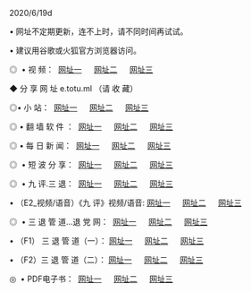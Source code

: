 <p>2020/6/19d
<p>• 网址不定期更新，连不上时，请不同时间再试试。
<p>• 建议用谷歌或火狐官方浏览器访问。
<p>◎  • 视 频： 
<a href="http://ecc.csso.cam/" target="_blank">网址一</a> 　 
<a href="http://ebc.csso.cam/" target="_blank">网址二</a> 　 
<a href="http://eac.csso.cam/b.html" target="_blank">网址三</a>

<p>◆ 分 享 网 址  e.totu.ml   （请 收 藏） </p>

<p>◎•  小 站：  
<a href="http://ecc.csso.cam/f.html" target="_blank">网址一</a> 　 
<a href="http://ebc.csso.cam/h.html" target="_blank">网址二</a> 　 
<a href="http://eac.csso.cam/k/" target="_blank">网址三</a></p><p>

<p>◎  • 翻 墙 软 件 ：  
<a href="http://ecc.csso.cam/ff/" target="_blank">网址一</a> 　 
<a href="http://ebc.csso.cam/s/read/a1_nd.html" target="_blank">网址二</a> 　 
<a href="http://eac.csso.cam/ff/index.html" target="_blank">网址三</a></p>
<p>◎  • 每 日 新 闻：  
<a href="http://ecc.csso.cam/day/" target="_blank">网址一</a> 　 
<a href="http://ebc.csso.cam/day/" target="_blank">网址二</a> 　 
<a href="http://eac.csso.cam/day/index.html" target="_blank">网址三</a></p>
<p>◎   • 短 波 分 享：  
<a href="http://ecc.csso.cam/h/" target="_blank">网址一</a> 　 
<a href="http://eac.csso.cam/h/" target="_blank">网址二</a> 　 
<a href="http://ebc.csso.cam/h/index.html" target="_blank">网址三</a></p>
<p>◎   • 九 评.三 退：  
<a href="http://ecc.csso.cam/t/" target="_blank">网址一</a> 　 
<a href="http://eac.csso.cam/v2/index.html" target="_blank">网址二</a> 　 
<a href="http://ebc.csso.cam/tt/index.html" target="_blank">网址三</a> 　</p>
<p>  • （E2_视频/语音）《九 评》视频/语音: 
<a href="http://ecc.csso.cam/7738.html" target="_blank">网址一</a> 　 
<a href="http://eac.csso.cam/7614.html" target="_blank">网址二</a> 　 
<a href="http://ebc.csso.cam/7633.html" target="_blank">网址三</a></p>
<p>◎   • 三 退 管 道...退 党 网：  
<a href="http://ecc.csso.cam/go/td1.html" target="_blank">网址一</a> 　 
<a href="http://eac.csso.cam/go/td2.html" target="_blank">网址二</a> 　 
<a href="http://ebc.csso.cam/go/td3.html" target="_blank">网址三</a></p>
<p>  • （F1） 三 退 管 道（一）： 
<a href="http://ecc.csso.cam/dd/" target="_blank">网址一</a> 　 
<a href="http://eac.csso.cam/s/read/a1_tdx.html" target="_blank">网址二</a> 　 
<a href="http://ebc.csso.cam/dd/" target="_blank">网址三</a></p>
<p>  • （F2）三 退 管 道（二）： 
<a href="http://eac.csso.cam/d/" target="_blank">网址一</a> 　 
<a href="http://ecc.csso.cam/d/index.html" target="_blank">网址二</a> 　 
<a href="http://ebc.csso.cam/d/" target="_blank">网址三</a></p>
<p>◎   • PDF电子书：  
<a href="http://ecc.csso.cam/p/" target="_blank">网址一</a> 　 
<a href="http://ebc.csso.cam/p/index.html" target="_blank">网址二</a> 　 
<a href="http://eac.csso.cam/p/" target="_blank">网址三</a></p>
